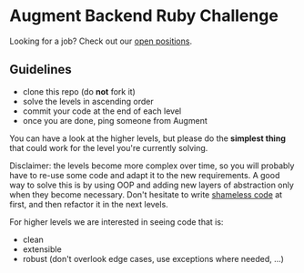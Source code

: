 # Augment Backend Ruby Challenge

 Looking for a job? Check out our [open positions](https://www.welcometothejungle.co/companies/augment/jobs/ruby-on-rails-full-stack-developer_paris).

## Guidelines

- clone this repo (do **not** fork it)
- solve the levels in ascending order
- commit your code at the end of each level
- once you are done, ping someone from Augment 

You can have a look at the higher levels, but please do the **simplest thing** that could work for the level you're currently solving.

Disclaimer: the levels become more complex over time, so you will probably have to re-use some code and adapt it to the new requirements.
A good way to solve this is by using OOP and adding new layers of abstraction only when they become necessary.
Don't hesitate to write [shameless code](http://red-badger.com/blog/2014/08/20/i-spent-3-days-with-sandi-metz-heres-what-i-learned/) at first, and then refactor it in the next levels.

For higher levels we are interested in seeing code that is:
- clean
- extensible
- robust (don't overlook edge cases, use exceptions where needed, ...)
